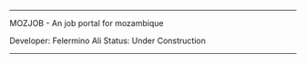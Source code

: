 ---------------------------------------

MOZJOB - An job portal for mozambique

Developer: Felermino Ali
Status: Under Construction

-------------------------------------




